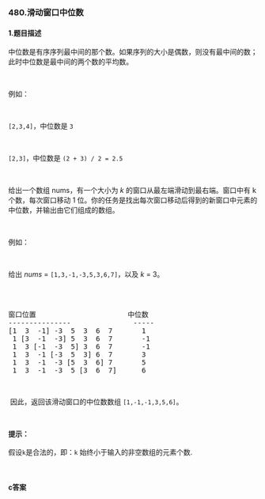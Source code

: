 ### 480.滑动窗口中位数

#### 1.题目描述

<p>中位数是有序序列最中间的那个数。如果序列的大小是偶数，则没有最中间的数；此时中位数是最中间的两个数的平均数。</p><br/><p>例如：</p><br/><p><code>[2,3,4]</code>，中位数是&nbsp;<code>3</code></p><br/><p><code>[2,3]</code>，中位数是 <code>(2 + 3) / 2 = 2.5</code></p><br/><p>给出一个数组 nums，有一个大小为 <em>k</em> 的窗口从最左端滑动到最右端。窗口中有 k 个数，每次窗口移动 1 位。你的任务是找出每次窗口移动后得到的新窗口中元素的中位数，并输出由它们组成的数组。</p><br/><p>例如：</p><br/><p>给出&nbsp;<em>nums</em> = <code>[1,3,-1,-3,5,3,6,7]</code>，以及&nbsp;<em>k</em> = 3。</p><br/><pre><br/>窗口位置                      中位数<br/>---------------               -----<br/>[1  3  -1] -3  5  3  6  7       1<br/> 1 [3  -1  -3] 5  3  6  7       -1<br/> 1  3 [-1  -3  5] 3  6  7       -1<br/> 1  3  -1 [-3  5  3] 6  7       3<br/> 1  3  -1  -3 [5  3  6] 7       5<br/> 1  3  -1  -3  5 [3  6  7]      6<br/></pre><br/><p>&nbsp;因此，返回该滑动窗口的中位数数组&nbsp;<code>[1,-1,-1,3,5,6]</code>。</p><br/><p><strong>提示：</strong><br /><br/>假设<code>k</code>是合法的，即：<code>k</code> 始终小于输入的非空数组的元素个数.</p><br/>

#### c答案

```c

